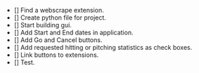 - [] Find a webscrape extension.
- [] Create python file for project.
- [] Start building gui.
- [] Add Start and End dates in application.
- [] Add Go and Cancel buttons.
- [] Add requested hitting or pitching statistics as check boxes.
- [] Link buttons to extensions.
- [] Test.
